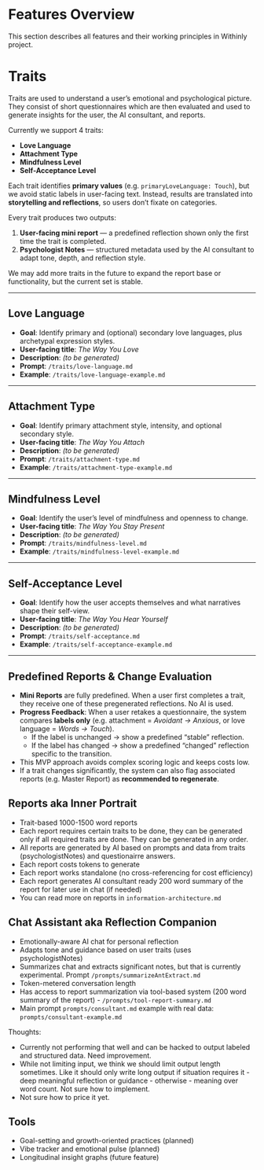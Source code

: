 # Features Overview

This section describes all features and their working principles in Withinly project.

# Traits

Traits are used to understand a user’s emotional and psychological picture. They consist of short questionnaires which are then evaluated and used to generate insights for the user, the AI consultant, and reports.

Currently we support 4 traits:

- **Love Language**
- **Attachment Type**
- **Mindfulness Level**
- **Self-Acceptance Level**

Each trait identifies **primary values** (e.g. `primaryLoveLanguage: Touch`), but we avoid static labels in user-facing text. Instead, results are translated into **storytelling and reflections**, so users don’t fixate on categories.

Every trait produces two outputs:

1. **User-facing mini report** — a predefined reflection shown only the first time the trait is completed.
2. **Psychologist Notes** — structured metadata used by the AI consultant to adapt tone, depth, and reflection style.

We may add more traits in the future to expand the report base or functionality, but the current set is stable.

---

## Love Language

- **Goal**: Identify primary and (optional) secondary love languages, plus archetypal expression styles.
- **User-facing title**: _The Way You Love_
- **Description**: _(to be generated)_
- **Prompt**: `/traits/love-language.md`
- **Example**: `/traits/love-language-example.md`

---

## Attachment Type

- **Goal**: Identify primary attachment style, intensity, and optional secondary style.
- **User-facing title**: _The Way You Attach_
- **Description**: _(to be generated)_
- **Prompt**: `/traits/attachment-type.md`
- **Example**: `/traits/attachment-type-example.md`

---

## Mindfulness Level

- **Goal**: Identify the user’s level of mindfulness and openness to change.
- **User-facing title**: _The Way You Stay Present_
- **Description**: _(to be generated)_
- **Prompt**: `/traits/mindfulness-level.md`
- **Example**: `/traits/mindfulness-level-example.md`

---

## Self-Acceptance Level

- **Goal**: Identify how the user accepts themselves and what narratives shape their self-view.
- **User-facing title**: _The Way You Hear Yourself_
- **Description**: _(to be generated)_
- **Prompt**: `/traits/self-acceptance.md`
- **Example**: `/traits/self-acceptance-example.md`

---

## Predefined Reports & Change Evaluation

- **Mini Reports** are fully predefined. When a user first completes a trait, they receive one of these pregenerated reflections. No AI is used.
- **Progress Feedback**: When a user retakes a questionnaire, the system compares **labels only** (e.g. attachment = _Avoidant → Anxious_, or love language = _Words → Touch_).
  - If the label is unchanged → show a predefined “stable” reflection.
  - If the label has changed → show a predefined “changed” reflection specific to the transition.
- This MVP approach avoids complex scoring logic and keeps costs low.
- If a trait changes significantly, the system can also flag associated reports (e.g. Master Report) as **recommended to regenerate**.

## Reports aka Inner Portrait

- Trait-based 1000-1500 word reports
- Each report requires certain traits to be done, they can be generated only if all required traits are done. They can be generated in any order.
- All reports are generated by AI based on prompts and data from traits (psychologistNotes) and questionairre answers.
- Each report costs tokens to generate
- Each report works standalone (no cross-referencing for cost efficiency)
- Each report generates AI consultant ready 200 word summary of the report for later use in chat (if needed)
- You can read more on reports in `information-architecture.md`

## Chat Assistant aka Reflection Companion

- Emotionally-aware AI chat for personal reflection
- Adapts tone and guidance based on user traits (uses psychologistNotes)
- Summarizes chat and extracts significant notes, but that is currently experimental. Prompt `/prompts/summarizeAntExtract.md`
- Token-metered conversation length
- Has access to report summarization via tool-based system (200 word summary of the report) - `/prompts/tool-report-summary.md`
- Main prompt `prompts/consultant.md` example with real data: `prompts/consultant-example.md`

Thoughts:

- Currently not performing that well and can be hacked to output labeled and structured data. Need improvement.
- While not limiting input, we think we should limit output length sometimes. Like it should only write long output if situation requires it - deep meaningful reflection or guidance - otherwise - meaning over word count. Not sure how to implement.
- Not sure how to price it yet.

## Tools

- Goal-setting and growth-oriented practices (planned)
- Vibe tracker and emotional pulse (planned)
- Longitudinal insight graphs (future feature)
